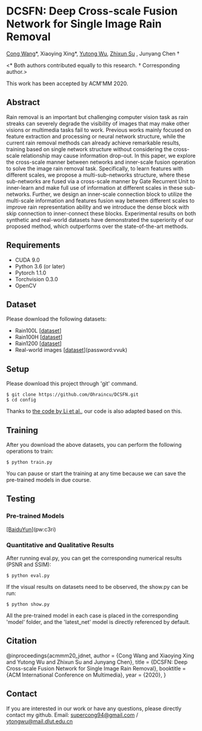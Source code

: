 # DCSFN: Deep Cross-scale Fusion Network for Single Image Rain Removal

[Cong Wang](https://supercong94.wixsite.com/supercong94)\*, Xiaoying Xing\*, [Yutong Wu](https://github.com/Ohraincu), [Zhixun Su](http://faculty.dlut.edu.cn/ZhixunSu/zh_CN/index/759047/list/index.htm) , Junyang Chen †

<\* Both authors contributed equally to this research. † Corresponding author.>

This work has been accepted by ACM'MM 2020. 

## Abstract
Rain removal is an important but challenging computer vision task as rain streaks can severely degrade the visibility of images that may make other visions or multimedia tasks fail to work. Previous works mainly focused on feature extraction and processing or neural network structure, while the current rain removal methods can already achieve remarkable results, training based on single network structure without considering the cross-scale relationship may cause information drop-out. In this paper, we explore the cross-scale manner between networks and inner-scale fusion operation to solve the image rain removal task. Specifically, to learn features with different scales, we propose a multi-sub-networks structure, where these sub-networks are fused via a cross-scale manner by Gate Recurrent Unit to inner-learn and make full use of information at different scales in these sub-networks. Further, we design an inner-scale connection block to utilize the multi-scale information and features fusion way between different scales to improve rain representation ability and we introduce the dense block with skip connection to inner-connect these blocks. Experimental results on both synthetic and real-world datasets have demonstrated the superiority of our proposed method, which outperforms over the state-of-the-art methods.


## Requirements
- CUDA 9.0
- Python 3.6 (or later)
- Pytorch 1.1.0
- Torchvision 0.3.0
- OpenCV

## Dataset
Please download the following datasets:

* Rain100L [[dataset](http://www.icst.pku.edu.cn/struct/Projects/joint_rain_removal.html)]
* Rain100H [[dataset](http://www.icst.pku.edu.cn/struct/Projects/joint_rain_removal.html)]
* Rain1200 [[dataset](https://github.com/hezhangsprinter/DID-MDN)]
* Real-world images [[dataset](https://pan.baidu.com/s/1gpuB6NUHPnQEtgRn4evr5A)](password:vvuk)

## Setup
Please download this project through 'git' command.
```
$ git clone https://github.com/Ohraincu/DCSFN.git
$ cd config
```  
Thanks to [the code by Li et al.](https://xialipku.github.io/RESCAN/), our code is also adapted based on this.

## Training
After you download the above datasets, you can perform the following operations to train:
```
$ python train.py
```  
You can pause or start the training at any time because we can save the pre-trained models in due course.

## Testing
### Pre-trained Models
[[BaiduYun]](https://pan.baidu.com/s/19GO38UnOlMKcDToGJyNwvw)(pw:c3ri)

### Quantitative and Qualitative Results
After running eval.py, you can get the corresponding numerical results (PSNR and SSIM):
```
$ python eval.py
``` 
If the visual results on datasets need to be observed, the show.py can be run:
```
$ python show.py
``` 
All the pre-trained model in each case is placed in the corresponding 'model' folder, and the 'latest_net' model is directly referenced by default. 


## Citation
@inproceedings{acmmm20_jdnet,
	author    = {Cong Wang and Xiaoying Xing and Yutong Wu and Zhixun Su and Junyang Chen},
	title     = {DCSFN: Deep Cross-scale Fusion Network for Single Image Rain Removal},
	booktitle = {ACM International Conference on Multimedia},
	year      = {2020},
}

## Contact

If you are interested in our work or have any questions, please directly contact my github.
Email: supercong94@gmail.com / ytongwu@mail.dlut.edu.cn
